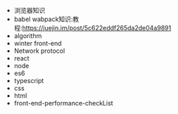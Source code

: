 - 浏览器知识
- babel wabpack知识:教程:https://juejin.im/post/5c622eddf265da2de04a9891
- algorithm
- winter front-end
- Network protocol
- react
- node
- es6
- typescript
- css
- html
- front-end-performance-checkList
